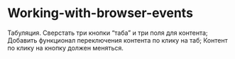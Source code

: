 # Working-with-browser-events

Табуляция.
Сверстать три кнопки “таба” и три поля для контента;
Добавить функционал переключения контента по клику на таб;
Контент по клику на кнопку должен меняться.
